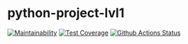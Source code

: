 # python-project-lvl1

[![Maintainability](https://api.codeclimate.com/v1/badges/c7b05ce8091f7a42765e/maintainability)](https://codeclimate.com/github/AABur/python-project-lvl1/maintainability)
[![Test Coverage](https://api.codeclimate.com/v1/badges/c7b05ce8091f7a42765e/test_coverage)](https://codeclimate.com/github/AABur/python-project-lvl1/test_coverage)
[![Github Actions Status](https://github.com/AABur/python-project-lvl1/workflows/PyCI/badge.svg)](https://github.com/AABur/python-project-lvl1/actions)
